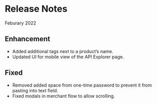 # Release Notes
Feburary 2022

## Enhancement
- Added additional tags next to a product’s name.
- Updated UI for mobile view of the API Explorer page.

## Fixed
- Removed added space from one-time password to prevent it from pasting into text field.
- Fixed modals in merchant flow to allow scrolling.

